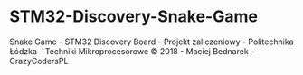 # STM32-Discovery-Snake-Game
Snake Game - STM32 Discovery Board - Projekt zaliczeniowy - Politechnika Łódzka - Techniki Mikroprocesorowe
© 2018 - Maciej Bednarek - CrazyCodersPL
